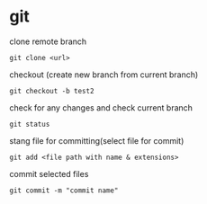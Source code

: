 # git


clone remote branch
```
git clone <url>
```

checkout (create new branch from current branch)
```
git checkout -b test2
```


check for any changes and check current branch
```
git status
```


stang file for committing(select file for commit)
```
git add <file path with name & extensions>
```

commit selected files 
```
git commit -m "commit name"
```

